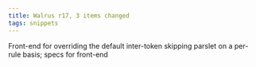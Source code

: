 ```yaml
---
title: Walrus r17, 3 items changed
tags: snippets
---
```


Front-end for overriding the default inter-token skipping parslet on a per-rule basis; specs for front-end
